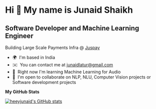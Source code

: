 Hi 👋 My name is Junaid Shaikh
==============================

Software Developer and Machine Learning Engineer
-------------------------

Building Large Scale Payments Infra @ <a href="https://juspay.in/">Juspay</a>

* 🌍  I'm based in India
* ✉️  You can contact me at [junaidlatur@gmail.com](mailto:junaidlatur@gmail.com)
* 🧠  Right now I'm learning Machine Learning for Audio
* 🤝  I'm open to collaborate on NLP, NLU, Computer Vision projects or Software development projects

<b>My GitHub Stats</b>

<a href="http://www.github.com/heeyjunaid"><img src="https://github-readme-stats.vercel.app/api?username=heeyjunaid&show_icons=true&hide=&count_private=true&title_color=3382ed&text_color=ffffff&icon_color=ef4444&bg_color=27272a&hide_border=true&show_icons=true" alt="heeyjunaid's GitHub stats" /></a>
